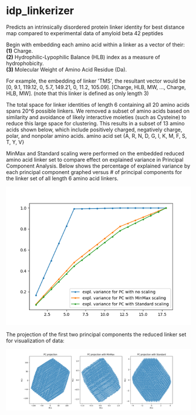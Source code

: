 # idp_linkerizer
 Predicts an intrinsically disordered protein linker identity for best distance map compared to experimental data of amyloid beta 42 peptides

 Begin with embedding each amino acid within a linker as a vector of their:  
 **(1)** Charge.  
 **(2)** Hydrophilic-Lypophilic Balance (HLB) index as a measure of hydrophobicity.  
 **(3)** Molecular Weight of Amino Acid Residue (Da).     

 For example, the embedding of linker 'TMS', the resultant vector would be [0, 9.1, 119.12, 0, 5.7, 149.21, 0, 11.2, 105.09].
 [Charge, HLB, MW, ..., Charge, HLB, MW].
 (note that this linker is defined as only length 3)
 
The total space for linker identities of length 6 containing all 20 amino acids spans 20^6 possible linkers.
We removed a subset of amino acids based on similarity and avoidance of likely interactive moieties (such as Cysteine) to reduce this large space for clustering.
This results in a subset of 13 amino acids shown below, which include positively charged, negatively charge, polar, and nonpolar amino acids.
amino acid set {A, R, N, D, G, I, K, M, F, S, T, Y, V}

 MinMax and Standard scaling were performed on the embedded reduced amino acid linker set to compare effect on explained variance in Principal Component Analysis. Below shows the percentage of explained variance by each principal component graphed versus # of principal components for the linker set of all length 6 amino acid linkers.

 ![Explained Variance for Principal Component Analysis](https://github.com/sass-jacob/idp_linkerizer/blob/main/figures/reduced_explained_variance_plot.png)

The projection of the first two principal components the reduced linker set for visualization of data:

![Principal components projections](https://github.com/sass-jacob/idp_linkerizer/blob/main/figures/reduced_PCA_projection.png)



